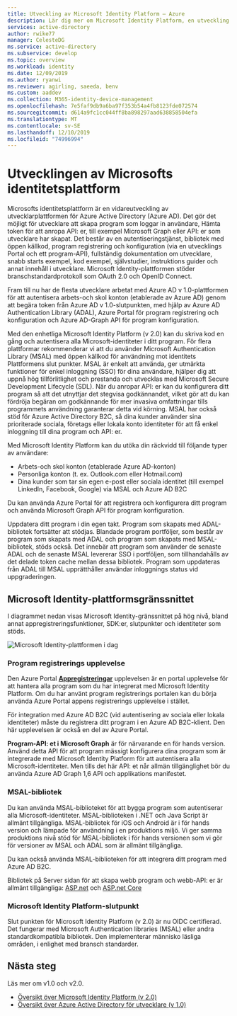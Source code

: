 ```yaml
---
title: Utveckling av Microsoft Identity Platform – Azure
description: Lär dig mer om Microsoft Identity Platform, en utveckling av identitets tjänsten för Azure Active Directory (Azure AD) och Developer Platform.
services: active-directory
author: rwike77
manager: CelesteDG
ms.service: active-directory
ms.subservice: develop
ms.topic: overview
ms.workload: identity
ms.date: 12/09/2019
ms.author: ryanwi
ms.reviewer: agirling, saeeda, benv
ms.custom: aaddev
ms.collection: M365-identity-device-management
ms.openlocfilehash: 7e5faf9db9a6ba97f353b54a4fb8123fde072574
ms.sourcegitcommit: d614a9fc1cc044ff8ba898297aad638858504efa
ms.translationtype: MT
ms.contentlocale: sv-SE
ms.lasthandoff: 12/10/2019
ms.locfileid: "74996994"
---
```

# <a name="evolution-of-microsoft-identity-platform"></a>Utvecklingen av Microsofts identitetsplattform

Microsofts identitetsplattform är en vidareutveckling av utvecklarplattformen för Azure Active Directory (Azure AD). Det gör det möjligt för utvecklare att skapa program som loggar in användare, Hämta token för att anropa API: er, till exempel Microsoft Graph eller API: er som utvecklare har skapat. Det består av en autentiseringstjänst, bibliotek med öppen källkod, program registrering och konfiguration (via en utvecklings Portal och ett program-API), fullständig dokumentation om utvecklare, snabb starts exempel, kod exempel, självstudier, instruktions guider och annat innehåll i utvecklare. Microsoft Identity-plattformen stöder branschstandardprotokoll som OAuth 2.0 och OpenID Connect.

Fram till nu har de flesta utvecklare arbetat med Azure AD v 1.0-plattformen för att autentisera arbets-och skol konton (etablerade av Azure AD) genom att begära token från Azure AD v 1.0-slutpunkten, med hjälp av Azure AD Authentication Library (ADAL), Azure Portal för program registrering och konfiguration och Azure AD-Graph API för program konfiguration.

Med den enhetliga Microsoft Identity Platform (v 2.0) kan du skriva kod en gång och autentisera alla Microsoft-identiteter i ditt program. För flera plattformar rekommenderar vi att du använder Microsoft Authentication Library (MSAL) med öppen källkod för användning mot identitets Plattformens slut punkter. MSAL är enkelt att använda, ger utmärkta funktioner för enkel inloggning (SSO) för dina användare, hjälper dig att uppnå hög tillförlitlighet och prestanda och utvecklas med Microsoft Secure Development Lifecycle (SDL). När du anropar API: er kan du konfigurera ditt program så att det utnyttjar det stegvisa godkännandet, vilket gör att du kan fördröja begäran om godkännande för mer invasiva omfattningar tills programmets användning garanterar detta vid körning.  MSAL har också stöd för Azure Active Directory B2C, så dina kunder använder sina prioriterade sociala, företags eller lokala konto identiteter för att få enkel inloggning till dina program och API: er.

Med Microsoft Identity Platform kan du utöka din räckvidd till följande typer av användare:

- Arbets-och skol konton (etablerade Azure AD-konton)
- Personliga konton (t. ex. Outlook.com eller Hotmail.com)
- Dina kunder som tar sin egen e-post eller sociala identitet (till exempel LinkedIn, Facebook, Google) via MSAL och Azure AD B2C

Du kan använda Azure Portal för att registrera och konfigurera ditt program och använda Microsoft Graph API för program konfiguration.

Uppdatera ditt program i din egen takt. Program som skapats med ADAL-bibliotek fortsätter att stödjas. Blandade program portföljer, som består av program som skapats med ADAL och program som skapats med MSAL-bibliotek, stöds också. Det innebär att program som använder de senaste ADAL och de senaste MSAL levererar SSO i portföljen, som tillhandahålls av det delade token cache mellan dessa bibliotek. Program som uppdateras från ADAL till MSAL upprätthåller användar inloggnings status vid uppgraderingen.

## <a name="microsoft-identity-platform-experience"></a>Microsoft Identity-plattformsgränssnittet

I diagrammet nedan visas Microsoft Identity-gränssnittet på hög nivå, bland annat appregistreringsfunktioner, SDK:er, slutpunkter och identiteter som stöds.

![Microsoft Identity-plattformen i dag](./media/about-microsoft-identity-platform/about-microsoft-identity-platform.svg)

### <a name="app-registration-experience"></a>Program registrerings upplevelse

Den Azure Portal **[Appregistreringar](https://go.microsoft.com/fwlink/?linkid=2083908)** upplevelsen är en portal upplevelse för att hantera alla program som du har integrerat med Microsoft Identity Platform. Om du har använt program registrerings portalen kan du börja använda Azure Portal appens registrerings upplevelse i stället.

För integration med Azure AD B2C (vid autentisering av sociala eller lokala identiteter) måste du registrera ditt program i en Azure AD B2C-klient. Den här upplevelsen är också en del av Azure Portal.

**Program-API: et i Microsoft Graph** är för närvarande en för hands version. Använd detta API för att program mässigt konfigurera dina program som är integrerade med Microsoft Identity Platform för att autentisera alla Microsoft-identiteter. Men tills det här API: et når allmän tillgänglighet bör du använda Azure AD Graph 1,6 API och applikations manifestet.

### <a name="msal-libraries"></a>MSAL-bibliotek

Du kan använda MSAL-biblioteket för att bygga program som autentiserar alla Microsoft-identiteter. MSAL-biblioteken i .NET och Java Script är allmänt tillgängliga. MSAL-bibliotek för iOS och Android är i för hands version och lämpade för användning i en produktions miljö. Vi ger samma produktions nivå stöd för MSAL-bibliotek i för hands versionen som vi gör för versioner av MSAL och ADAL som är allmänt tillgängliga.

Du kan också använda MSAL-biblioteken för att integrera ditt program med Azure AD B2C.

Bibliotek på Server sidan för att skapa webb program och webb-API: er är allmänt tillgängliga: [ASP.net](https://docs.microsoft.com/aspnet/overview) och [ASP.net Core](https://docs.microsoft.com/aspnet/core/?view=aspnetcore-2.2)

### <a name="microsoft-identity-platform-endpoint"></a>Microsoft Identity Platform-slutpunkt

Slut punkten för Microsoft Identity Platform (v 2.0) är nu OIDC certifierad. Det fungerar med Microsoft Authentication libraries (MSAL) eller andra standardkompatibla bibliotek. Den implementerar människo läsliga områden, i enlighet med bransch standarder.

## <a name="next-steps"></a>Nästa steg

Läs mer om v1.0 och v2.0.

* [Översikt över Microsoft Identity Platform (v 2.0)](v2-overview.md)
* [Översikt över Azure Active Directory för utvecklare (v 1.0)](v1-overview.md)
